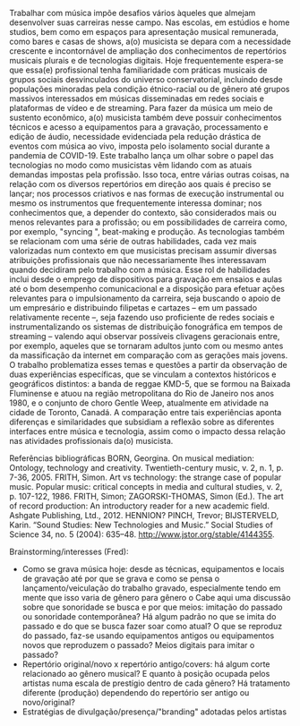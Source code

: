 Trabalhar com música impõe desafios vários   àqueles que almejam desenvolver suas carreiras nesse campo.  Nas escolas, em estúdios e home studios, bem como em espaços para apresentação musical remunerada, como bares e casas de shows, a(o) musicista se depara com a necessidade crescente e incontornável de ampliação dos conhecimentos de repertórios musicais plurais e de tecnologias digitais.  Hoje frequentemente espera-se que essa(e) profissional tenha familiaridade com práticas musicais de grupos sociais desvinculados do universo conservatorial, incluindo desde populações minoradas pela condição étnico-racial ou de gênero até grupos massivos interessados em músicas disseminadas em redes sociais e plataformas de vídeo e de streaming. Para fazer da música um meio de sustento econômico, a(o) musicista também deve possuir conhecimentos técnicos e acesso a equipamentos para a gravação, processamento e edição de áudio, necessidade evidenciada pela redução drástica de eventos com música ao vivo, imposta pelo isolamento social durante a pandemia de COVID-19.
Este trabalho lança um olhar sobre o papel das tecnologias no modo como musicistas vêm lidando com as atuais demandas impostas pela profissão. Isso toca, entre várias outras coisas, na relação com os diversos repertórios em direção aos quais é preciso se lançar; nos processos criativos e nas formas de execução instrumental ou mesmo os instrumentos que frequentemente interessa dominar; nos conhecimentos que, a depender do contexto, são considerados mais ou menos relevantes para a profissão; ou em possibilidades de carreira como, por exemplo, "syncing   ", beat-making e produção.    As tecnologias também se relacionam com uma série de outras habilidades, cada vez mais valorizadas num contexto em que musicistas precisam assumir diversas atribuições profissionais que não necessariamente lhes interessavam quando decidiram pelo trabalho com a música. Esse rol de habilidades inclui desde o emprego de dispositivos para gravação em ensaios e aulas até o bom desempenho comunicacional e a disposição para efetuar ações relevantes para o impulsionamento da carreira, seja buscando o apoio de um empresário e distribuindo filipetas e cartazes – em um passado relativamente recente –, seja fazendo uso proficiente de redes sociais e  instrumentalizando os sistemas de distribuição fonográfica em tempos de streaming – valendo aqui observar possíveis clivagens geracionais entre, por exemplo, aqueles que se tornaram adultos junto com ou mesmo antes da massificação da internet em comparação com as gerações mais jovens.    
O  trabalho problematiza esses temas e questões a partir da observação de duas experiências específicas, que se vinculam a contextos históricos e geográficos distintos: a banda de reggae KMD-5, que se formou na Baixada Fluminense e atuou na região metropolitana do Rio de Janeiro nos anos 1980, e o conjunto de choro Gentle Weep, atualmente em atividade na cidade de Toronto, Canadá.     A comparação entre tais experiências aponta diferenças e similaridades que subsidiam a reflexão sobre as diferentes interfaces entre música e tecnologia, assim como o impacto dessa relação nas atividades profissionais da(o) musicista.
  
Referências bibliográficas
BORN, Georgina. On musical mediation: Ontology, technology and creativity. Twentieth-century music, v. 2, n. 1, p. 7-36, 2005. 
FRITH, Simon. Art vs technology: the strange case of popular music. Popular music: critical concepts in media and cultural studies, v. 2, p. 107-122, 1986. 
FRITH, Simon; ZAGORSKI-THOMAS, Simon (Ed.). The art of record production: An introductory reader for a new academic field. Ashgate Publishing, Ltd., 2012.
HENNION?
PINCH, Trevor; BIJSTERVELD, Karin. “Sound Studies: New Technologies and Music.” Social Studies of Science 34, no. 5 (2004): 635–48. http://www.jstor.org/stable/4144355.

Brainstorming/interesses (Fred):
-	Como se grava música hoje: desde as técnicas, equipamentos e locais de gravação até por que se grava e como se pensa o lançamento/veiculação do trabalho gravado, especialmente tendo em mente que isso varia de gênero para gênero
o	Cabe aqui uma discussão sobre que sonoridade se busca e por que meios: imitação do passado ou sonoridade contemporânea? Há algum padrão no que se imita do passado e do que se busca fazer soar como atual? O que se reproduz do passado, faz-se usando equipamentos antigos ou equipamentos novos que reproduzem o passado? Meios digitais para imitar o passado?
-	Repertório original/novo x repertório antigo/covers: há algum corte relacionado ao gênero musical? E quanto à posição ocupada pelos artistas numa escala de prestígio dentro de cada gênero? Há tratamento diferente (produção) dependendo do repertório ser antigo ou novo/original?
-	Estratégias de divulgação/presença/"branding" adotadas pelos artistas
